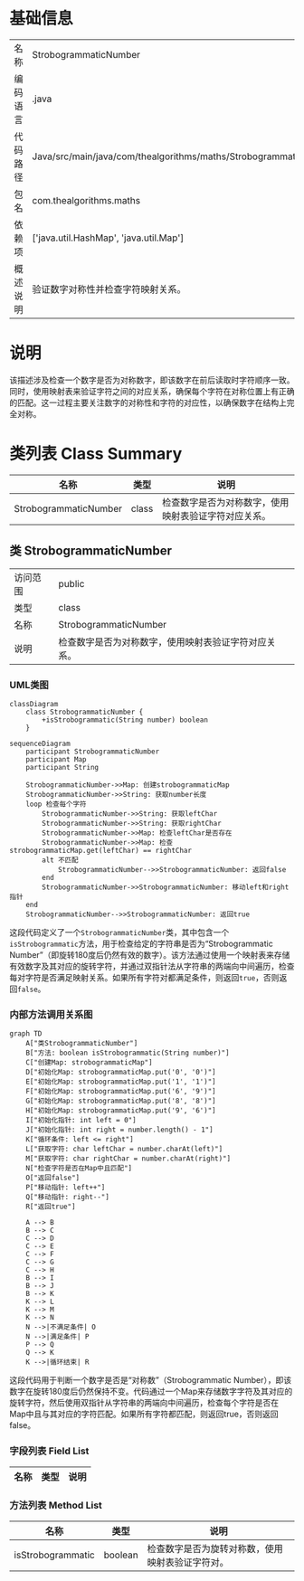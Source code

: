 # 基础信息

|      |      |
|------|------|
| 名称 | StrobogrammaticNumber |
| 编码语言 | .java |
| 代码路径 | Java/src/main/java/com/thealgorithms/maths/StrobogrammaticNumber.java |
| 包名 | com.thealgorithms.maths |
| 依赖项 | ['java.util.HashMap', 'java.util.Map'] |
| 概述说明 | 验证数字对称性并检查字符映射关系。 |

# 说明

该描述涉及检查一个数字是否为对称数字，即该数字在前后读取时字符顺序一致。同时，使用映射表来验证字符之间的对应关系，确保每个字符在对称位置上有正确的匹配。这一过程主要关注数字的对称性和字符的对应性，以确保数字在结构上完全对称。

# 类列表 Class Summary

| 名称   | 类型  | 说明 |
|-------|------|-------------|
| StrobogrammaticNumber | class | 检查数字是否为对称数字，使用映射表验证字符对应关系。 |



## 类 StrobogrammaticNumber

|      |      |
|------|------|
| 访问范围 | public |
| 类型 | class |
| 名称 | StrobogrammaticNumber |
| 说明 | 检查数字是否为对称数字，使用映射表验证字符对应关系。 |


### UML类图

```mermaid
classDiagram
    class StrobogrammaticNumber {
        +isStrobogrammatic(String number) boolean
    }
```

```mermaid
sequenceDiagram
    participant StrobogrammaticNumber
    participant Map
    participant String

    StrobogrammaticNumber->>Map: 创建strobogrammaticMap
    StrobogrammaticNumber->>String: 获取number长度
    loop 检查每个字符
        StrobogrammaticNumber->>String: 获取leftChar
        StrobogrammaticNumber->>String: 获取rightChar
        StrobogrammaticNumber->>Map: 检查leftChar是否存在
        StrobogrammaticNumber->>Map: 检查strobogrammaticMap.get(leftChar) == rightChar
        alt 不匹配
            StrobogrammaticNumber-->>StrobogrammaticNumber: 返回false
        end
        StrobogrammaticNumber->>StrobogrammaticNumber: 移动left和right指针
    end
    StrobogrammaticNumber-->>StrobogrammaticNumber: 返回true
```

这段代码定义了一个`StrobogrammaticNumber`类，其中包含一个`isStrobogrammatic`方法，用于检查给定的字符串是否为“Strobogrammatic Number”（即旋转180度后仍然有效的数字）。该方法通过使用一个映射表来存储有效数字及其对应的旋转字符，并通过双指针法从字符串的两端向中间遍历，检查每对字符是否满足映射关系。如果所有字符对都满足条件，则返回`true`，否则返回`false`。


### 内部方法调用关系图

```mermaid
graph TD
    A["类StrobogrammaticNumber"]
    B["方法: boolean isStrobogrammatic(String number)"]
    C["创建Map: strobogrammaticMap"]
    D["初始化Map: strobogrammaticMap.put('0', '0')"]
    E["初始化Map: strobogrammaticMap.put('1', '1')"]
    F["初始化Map: strobogrammaticMap.put('6', '9')"]
    G["初始化Map: strobogrammaticMap.put('8', '8')"]
    H["初始化Map: strobogrammaticMap.put('9', '6')"]
    I["初始化指针: int left = 0"]
    J["初始化指针: int right = number.length() - 1"]
    K["循环条件: left <= right"]
    L["获取字符: char leftChar = number.charAt(left)"]
    M["获取字符: char rightChar = number.charAt(right)"]
    N["检查字符是否在Map中且匹配"]
    O["返回false"]
    P["移动指针: left++"]
    Q["移动指针: right--"]
    R["返回true"]

    A --> B
    B --> C
    C --> D
    C --> E
    C --> F
    C --> G
    C --> H
    B --> I
    B --> J
    B --> K
    K --> L
    K --> M
    K --> N
    N -->|不满足条件| O
    N -->|满足条件| P
    P --> Q
    Q --> K
    K -->|循环结束| R
```

这段代码用于判断一个数字是否是“对称数”（Strobogrammatic Number），即该数字在旋转180度后仍然保持不变。代码通过一个Map来存储数字字符及其对应的旋转字符，然后使用双指针从字符串的两端向中间遍历，检查每个字符是否在Map中且与其对应的字符匹配。如果所有字符都匹配，则返回true，否则返回false。

### 字段列表 Field List

| 名称  | 类型  | 说明 |
|-------|-------|------|

### 方法列表 Method List

| 名称  | 类型  | 说明 |
|-------|-------|------|
| isStrobogrammatic | boolean | 检查数字是否为旋转对称数，使用映射表验证字符对。 |




